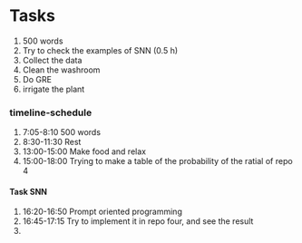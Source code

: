 # Tasks
1. 500 words
2. Try to check the examples of SNN (0.5 h)
3. Collect the data
4. Clean the washroom
5. Do GRE
6. irrigate the plant

### timeline-schedule
1. 7:05-8:10 500 words
2. 8:30-11:30 Rest
3. 13:00-15:00 Make food and relax
4. 15:00-18:00 Trying to make a table of the probability of the ratial of repo 4


#### Task SNN
1. 16:20-16:50 Prompt oriented programming
2. 16:45-17:15 Try to implement it in repo four, and see the result
3. 